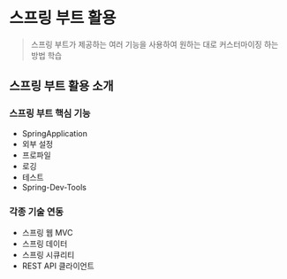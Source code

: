 # 스프링 부트 활용

> 스프링 부트가 제공하는 여러 기능을 사용하여 원하는 대로 커스터마이징 하는 방법 학습


## 스프링 부트 활용 소개

### 스프링 부트 핵심 기능

- SpringApplication
- 외부 설정
- 프로파일
- 로깅
- 테스트
- Spring-Dev-Tools

### 각종 기술 연동

- 스프링 웹 MVC
- 스프링 데이터
- 스프링 시큐리티
- REST API 클라이언트